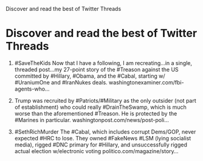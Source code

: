 Discover and read the best of Twitter Threads

# Discover and read the best of Twitter Threads

1) #SaveTheKids Now that I have a following, I am recreating...in a single, threaded post...my 27-point story of the #Treason against the US committed by #Hillary, #Obama, and the #Cabal, starting w/ #UraniumOne and #IranNukes deals. washingtonexaminer.com/fbi-agents-who…

2) Trump was recruited by #Patriots/#Military as the only outsider (not part of establishment) who could really #DrainTheSwamp, which is much worse than the aforementioned #Treason. He is protected by the #Marines in particular. washingtonpost.com/news/post-poli…

3) #SethRichMurder The #Cabal, which includes corrupt Dems/GOP, never expected #HRC to lose. They owned #FakeNews #LSM (lying socialist media), rigged #DNC primary for #Hillary, and unsuccessfully rigged actual election w/electronic voting politico.com/magazine/story…